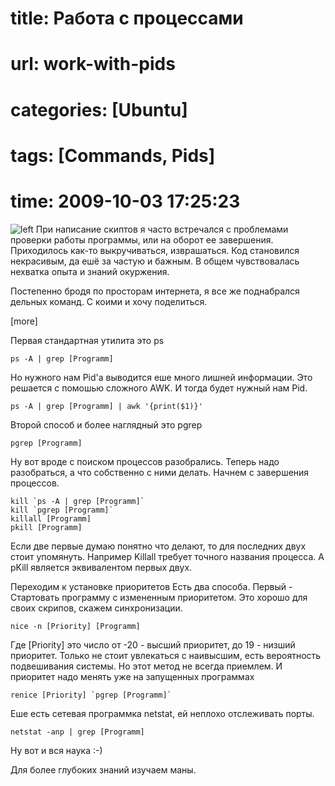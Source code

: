 # title: Работа с процессами
# url: work-with-pids
# categories: [Ubuntu]
# tags: [Commands, Pids]
# time: 2009-10-03 17:25:23


![left](~hand.png)
При написание скиптов я часто встречался с проблемами проверки работы программы, или на оборот ее завершения. Приходилось как-то выкручиваться, изврашаться. Код становился некрасивым, да ешё за частую и бажным. В общем чувствовалась нехватка опыта и знаний окуржения.

Постепенно бродя по просторам интернета, я все же поднабрался дельных команд. С коими и хочу поделиться.

[more]

Первая стандартная утилита это ps

	ps -A | grep [Programm]

Но нужного нам Pid'а выводится еше много лишней информации. Это решается с помошью сложного AWK. И тогда будет нужный нам Pid.

	ps -A | grep [Programm] | awk '{print($1)}'

Второй способ и более наглядный это pgrep

	pgrep [Programm]

Ну вот вроде с поиском процессов разобрались. Теперь надо разобраться, а что собственно с ними делать.
Начнем с завершения процессов.

	kill `ps -A | grep [Programm]`
	kill `pgrep [Programm]`
	killall [Programm]
	pkill [Programm]

Если две первые думаю понятно что делают, то для последних двух стоит упомянуть. Например Killall требует точного названия процесса. А pKill является эквивалентом первых двух.

Переходим к установке приоритетов
Есть два способа. Первый - Стартовать программу с измененным приоритетом. Это хорошо для своих скрипов, скажем синхронизации.

	nice -n [Priority] [Programm]

Где [Priority] это число от -20 - высший приоритет, до 19 - низший приоритет. Только не стоит увлекаться с наивысшим, есть вероятность подвешивания системы.
Но этот метод не всегда приемлем. И приоритет надо менять уже на запущенных программах

	renice [Priority] `pgrep [Programm]`

Еше есть сетевая программка netstat, ей неплохо отслеживать порты.

	netstat -anp | grep [Programm]

Ну вот и вся наука :-)

Для более глубоких знаний изучаем маны.
